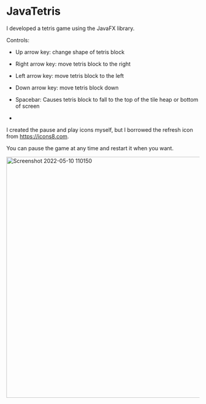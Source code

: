 # JavaTetris

I developed a tetris game using the JavaFX library. 

Controls:

- Up arrow key: change shape of tetris block

- Right arrow key: move tetris block to the right

- Left arrow key: move tetris block to the left

- Down arrow key: move tetris block down

- Spacebar: Causes tetris block to fall to the top of the tile heap or bottom of screen

-

I created the pause and play icons myself, but I borrowed the refresh icon from https://icons8.com. 

You can pause the game at any time and restart it when you want.

<img width="629" alt="Screenshot 2022-05-10 110150" src="https://user-images.githubusercontent.com/88990184/167693217-8adee4fe-f0c7-4ffc-b37d-ef02b1bcd191.png">
